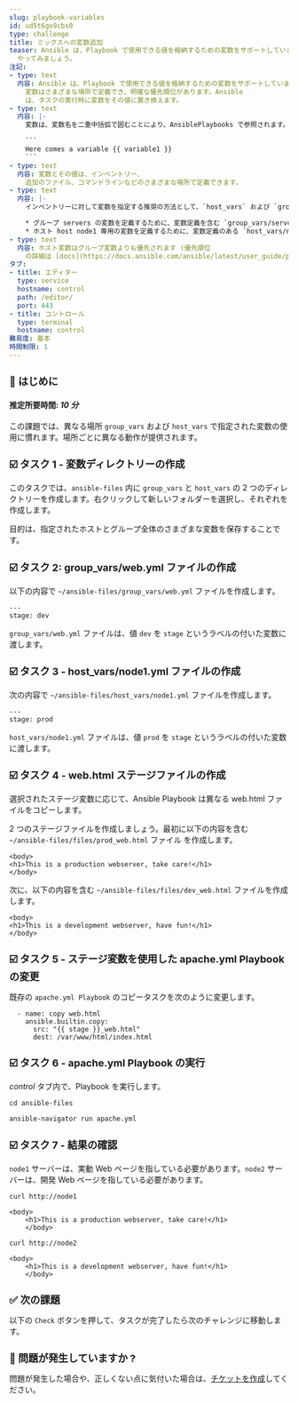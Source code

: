 ```yaml
---
slug: playbook-variables
id: ud5t6go9cbs0
type: challenge
title: ミックスへの変数追加
teaser: Ansible は、Playbook で使用できる値を格納するための変数をサポートしています。 では
  やってみましょう。
注記:
- type: text
  内容: Ansible は、Playbook で使用できる値を格納するための変数をサポートしています。
    変数はさまざまな場所で定義でき、明確な優先順位があります。Ansible
    は、タスクの実行時に変数をその値に置き換えます。
- type: text
  内容: |-
    変数は、変数名を二重中括弧で囲むことにより、AnsiblePlaybooks で参照されます。

    ```
    Here comes a variable {{ variable1 }}
    ```
- type: text
  内容: 変数とその値は、インベントリー、
    追加のファイル、コマンドラインなどのさまざまな場所で定義できます。
- type: text
  内容: |-
    インベントリーに対して変数を指定する推奨の方法として、`host_vars` および `group_vars` という名前の 2 つのディレクトリーにあるファイルで変数を定義します。

    * グループ servers の変数を定義するために、変数定義を含む `group_vars/servers.yml` という名前の YAML ファイルが作成されます。
    * ホスト host node1 専用の変数を定義するために、変数定義のある `host_vars/node1.yml` ファイルが作成されます。
- type: text
  内容: ホスト変数はグループ変数よりも優先されます (優先順位
    の詳細は [docs](https://docs.ansible.com/ansible/latest/user_guide/playbooks_variables.html#variable-precedence-where-should-i-put-a-variable) を参照してください)。
タブ:
- title: エディター
  type: service
  hostname: control
  path: /editor/
  port: 443
- title: コントロール
  type: terminal
  hostname: control
難易度: 基本
時間制限: 1
---
```

👋 はじめに
===
#### 推定所要時間: *10 分*<p>
この課題では、異なる場所 `group_vars` および `host_vars` で指定された変数の使用に慣れます。場所ごとに異なる動作が提供されます。

☑️ タスク 1 - 変数ディレクトリーの作成
===

このタスクでは、`ansible-files` 内に `group_vars` と `host_vars` の 2 つのディレクトリーを作成します。右クリックして新しいフォルダーを選択し、それぞれを作成します。

目的は、指定されたホストとグループ全体のさまざまな変数を保存することです。

☑️ タスク 2: group_vars/web.yml ファイルの作成
===

以下の内容で `~/ansible-files/group_vars/web.yml` ファイルを作成します。

```
---
stage: dev
```

`group_vars/web.yml` ファイルは、値 `dev` を `stage` というラベルの付いた変数に渡します。

☑️ タスク 3 - host_vars/node1.yml ファイルの作成
===

次の内容で `~/ansible-files/host_vars/node1.yml` ファイルを作成します。

```
---
stage: prod
```

`host_vars/node1.yml` ファイルは、値 `prod` を `stage` というラベルの付いた変数に渡します。

☑️ タスク 4 - web.html ステージファイルの作成
===

選択されたステージ変数に応じて、Ansible Playbook は異なる web.html ファイルをコピーします。

2 つのステージファイルを作成しましょう。最初に以下の内容を含む `~/ansible-files/files/prod_web.html` ファイル を作成します。

```
<body>
<h1>This is a production webserver, take care!</h1>
</body>
```

次に、以下の内容を含む `~/ansible-files/files/dev_web.html` ファイルを作成します。

```
<body>
<h1>This is a development webserver, have fun!</h1>
</body>
```

☑️ タスク 5 - ステージ変数を使用した apache.yml Playbook の変更
===

既存の `apache.yml Playbook` のコピータスクを次のように変更します。

```
  - name: copy web.html
    ansible.builtin.copy:
      src: "{{ stage }}_web.html"
      dest: /var/www/html/index.html
```

☑️ タスク 6 - apache.yml Playbook の実行
===

*control* タブ内で、Playbook を実行します。

```
cd ansible-files
```

```
ansible-navigator run apache.yml
```

☑️ タスク 7 - 結果の確認
===

`node1` サーバーは、実動 Web ページを指している必要があります。`node2` サーバーは、開発 Web ページを指している必要があります。

```
curl http://node1
```
```
<body>
    <h1>This is a production webserver, take care!</h1>
    </body>
```

```
curl http://node2
```

```
<body>
    <h1>This is a development webserver, have fun!</h1>
    </body>
```

✅ 次の課題
===
以下の `Check` ボタンを押して、タスクが完了したら次のチャレンジに移動します。

🐛 問題が発生していますか ?
====

問題が発生した場合や、正しくない点に気付いた場合は、[チケットを作成](https://github.com/ansible/instruqt/issues/new?labels=writing-first-playbook&title=Issue+with+Writing+First+Playbook+slug+ID:+playbook-variables&assignees=rlopez133)してください。

<style type="text/css" rel="stylesheet">
  .lightbox {
    display: none;
    position: fixed;
    justify-content: center;
    align-items: center;
    z-index: 999;
    top: 0;
    left: 0;
    right: 0;
    bottom: 0;
    padding: 1rem;
    background: rgba(0, 0, 0, 0.8);
    margin-left: auto;
    margin-right: auto;
    margin-top: auto;
    margin-bottom: auto;
  }
  .lightbox:target {
    display: flex;
  }
  .lightbox img {
    /* max-height: 100% */
    max-width: 60%;
    max-height: 60%;
  }
  img {
    display: block;
    margin-left: auto;
    margin-right: auto;
    width: 100%;
  }
  h1 {
    font-size: 18px;
  }
    h2 {
    font-size: 16px;
    font-weight: 600
  }
    h3 {
    font-size: 14px;
    font-weight: 600
  }
  p span {
    font-size: 14px;
  }
  ul li span {
    font-size: 14px
  }
</style>